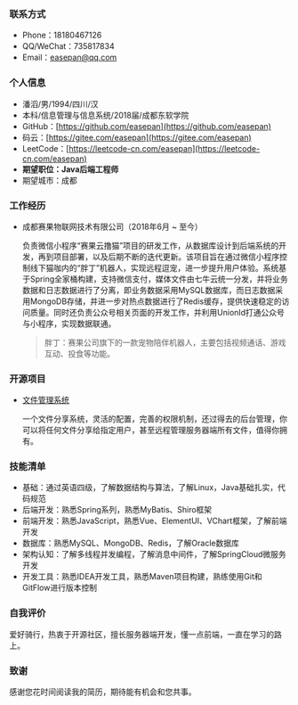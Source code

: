 ### 联系方式

- Phone：18180467126
- QQ/WeChat：735817834
- Email：easepan@qq.com

### 个人信息

- 潘滔/男/1994/四川/汉
- 本科/信息管理与信息系统/2018届/成都东软学院
- GitHub：[https://github.com/easepan](https://github.com/easepan)
- 码云：[https://gitee.com/easepan](https://gitee.com/easepan)
- LeetCode：[https://leetcode-cn.com/easepan](https://leetcode-cn.com/easepan)
- **期望职位：Java后端工程师**
- 期望城市：成都

### 工作经历

- 成都赛果物联网技术有限公司（2018年6月 ~ 至今）

	负责微信小程序“赛果云撸猫”项目的研发工作，从数据库设计到后端系统的开发，再到项目部署，以及后期不断的迭代更新。该项目旨在通过微信小程序控制线下猫咖内的“胖丁”机器人，实现远程逗宠，进一步提升用户体验。系统基于Spring全家桶构建，支持微信支付，媒体文件由七牛云统一分发，并将业务数据和日志数据进行了分离，即业务数据采用MySQL数据库，而日志数据采用MongoDB存储，并进一步对热点数据进行了Redis缓存，提供快速稳定的访问质量。同时还负责公众号相关页面的开发工作，并利用UnionId打通公众号与小程序，实现数据联通。
		
	> 胖丁：赛果公司旗下的一款宠物陪伴机器人，主要包括视频通话、游戏互动、投食等功能。

### 开源项目

- [文件管理系统](https://github.com/code4everything/efo)

	一个文件分享系统，灵活的配置，完善的权限机制，还过得去的后台管理，你可以将任何文件分享给指定用户，甚至远程管理服务器端所有文件，值得你拥有。

### 技能清单

- 基础：通过英语四级，了解数据结构与算法，了解Linux，Java基础扎实，代码规范
- 后端开发：熟悉Spring系列，熟悉MyBatis、Shiro框架
- 前端开发：熟悉JavaScript，熟悉Vue、ElementUI、VChart框架，了解前端开发
- 数据库：熟悉MySQL、MongoDB、Redis，了解Oracle数据库
- 架构认知：了解多线程并发编程，了解消息中间件，了解SpringCloud微服务开发
- 开发工具：熟悉IDEA开发工具，熟悉Maven项目构建，熟练使用Git和GitFlow进行版本控制

### 自我评价

爱好骑行，热衷于开源社区，擅长服务器端开发，懂一点前端，一直在学习的路上。

### 致谢 

感谢您花时间阅读我的简历，期待能有机会和您共事。
